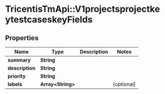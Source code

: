 # TricentisTmApi::V1projectsprojectkeytestcaseskeyFields

## Properties
Name | Type | Description | Notes
------------ | ------------- | ------------- | -------------
**summary** | **String** |  | 
**description** | **String** |  | 
**priority** | **String** |  | 
**labels** | **Array&lt;String&gt;** |  | [optional] 

